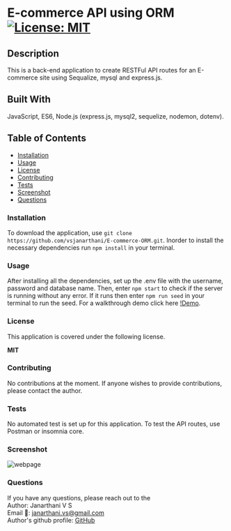 # E-commerce API using ORM [![License: MIT](https://img.shields.io/badge/License-MIT-yellow.svg)](https://opensource.org/licenses/MIT)

## Description
This is a back-end application to create RESTFul API routes for an E-commerce site using Sequalize, mysql and express.js. 

## Built With
JavaScript, ES6, Node.js (express.js, mysql2, sequelize, nodemon, dotenv).

## Table of Contents
* [Installation](#Installation)
* [Usage](#Usage)
* [License](#License)
* [Contributing](#Contributing)
* [Tests](#Tests)
* [Screenshot](#Screenshot)
* [Questions](#Questions)

### Installation
To download the application, use ```git clone https://github.com/vsjanarthani/E-commerce-ORM.git```. Inorder to install the necessary dependencies run ```npm install``` in your terminal. 

### Usage
After installing all the dependencies, set up the .env file with the username, password and database name. Then, enter ```npm start``` to check if the server is running without any error. If it runs then enter ```npm run seed``` in your terminal to run the seed. For a walkthrough demo click here [!Demo](https:).

### License
This application is covered under the following license. 

**MIT**

### Contributing 
No contributions at the moment. If anyone wishes to provide contributions, please contact the author.

### Tests
No automated test is set up for this application. To test the API routes, use Postman or insomnia core.

### Screenshot
![webpage](./assets/)
### Questions
If you have any questions, please reach out to the<br>
Author: Janarthani V S <br>
Email 📧: janarthani.vs@gmail.com <br>
Author's github profile: [GitHub](https://github.com/vsjanarthani)
